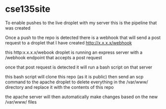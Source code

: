 # cse135site

To enable pushes to the live droplet with my server this is the pipeline that was created

Once a push to the repo is detected there is a webhook that will send a post
request to a droplet that I have created http://x.x.x.x/webhook 

this http:x.x.x.x/webook droplet is running an express server
with a /webhook endpoint that accepts a post request

once that post request is detected it will run a bash script
on that server

this bash script will clone this repo (as it is public)
then send an scp command to the apache droplet to delete
everything in the /var/www/ directory and replace it
with the contents of this repo

the apache server will then automatically make changes
based on the new /var/www/ files
